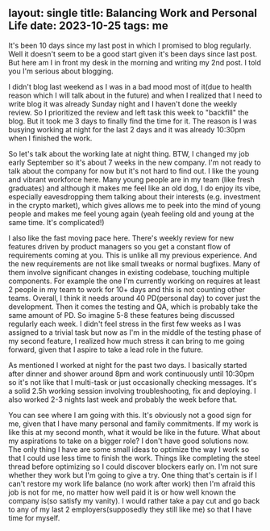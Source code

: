 layout: single
title:  Balancing Work and Personal Life
date:   2023-10-25
tags: me
---
It's been 10 days since my last post in which I promised to blog regularly. Well it doesn't seem to be a good start given it's been days since last post. But here am I in front my desk in the morning and writing my 2nd post. I told you I'm serious about blogging.

I didn't blog last weekend as I was in a bad mood most of it(due to health reason which I will talk about in the future) and when I realized that I need to write blog it was already Sunday night and I haven't done the weekly review. So I prioritized the review and left task this week to "backfill" the blog. But it took me 3 days to finally find the time for it. The reason is I was busying working at night for the last 2 days and it was already 10:30pm when I finished the work.

So let's talk about the working late at night thing. BTW, I changed my job early September so it's about 7 weeks in the new company. I'm not ready to talk about the company for now but it's not hard to find out. I like the young and vibrant workforce here. Many young people are in my team (like fresh graduates) and although it makes me feel like an old dog, I do enjoy its vibe, especially eavesdropping them talking about their interests (e.g. investment in the crypto market), which gives allows me to peek into the mind of young people and makes me feel young again (yeah feeling old and young at the same time. It's complicated!)

I also like the fast moving pace here. There's weekly review for new features driven by product managers so you get a constant flow of requirements coming at you. This is unlike all my previous experience. And the new requirements are not like small tweaks or normal bugfixes. Many of them involve significant changes in existing codebase, touching multiple components. For example the one I'm currently working on requires at least 2 people in my team to work for 10+ days and this is not counting other teams. Overall, I think it needs around 40 PD(personal day) to cover just the development. Then it comes the testing and QA, which is probably take the same amount of PD. So imagine 5-8 these features being discussed regularly each week. I didn't feel stress in the first few weeks as I was assigned to a trivial task but now as I'm in the middle of the testing phase of my second feature, I realized how much stress it can bring to me going forward, given that I aspire to take a lead role in the future.

As mentioned I worked at night for the past two days. I basically started after dinner and shower around 8pm and work continuously until 10:30pm so it's not like that I multi-task or just occasionally checking messages. It's a solid 2.5h working session involving troubleshooting, fix and deploying. I also worked 2-3 nights last week and probably the week before that.

You can see where I am going with this. It's obviously not a good sign for me, given that I have many personal and family commitments. If my work is like this at my second month, what it would be like in the future. What about my aspirations to take on a bigger role? I don't have good solutions now. The only thing I have are some small ideas to optimize the way I work so that I could use less time to finish the work. Things like completing the steel thread before optimizing so I could discover blockers early on. I'm not sure whether they work but I'm going to give a try. One thing that's certain is if I can't restore my work life balance (no work after work) then I'm afraid this job is not for me, no matter how well paid it is or how well known the company is(so satisfy my vanity). I would rather take a pay cut and go back to any of my last 2 employers(supposedly they still like me) so that I have time for myself.

